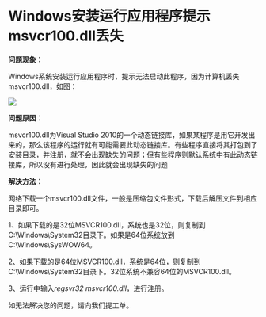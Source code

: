 # Windows安装运行应用程序提示msvcr100.dll丢失
**问题现象：**

Windows系统安装运行应用程序时，提示无法启动此程序，因为计算机丢失msvcr100.dll，如图：

![](https://github.com/jdcloudcom/cn/blob/edit/image/Elastic-Compute/Virtual-Machine/Windows/Windows%E5%AE%89%E8%A3%85%E8%BF%90%E8%A1%8C%E5%BA%94%E7%94%A8%E7%A8%8B%E5%BA%8F%E6%8F%90%E7%A4%BAmsvcr100.dll%E4%B8%A2%E5%A4%B101.png)

**问题原因：**

msvcr100.dll为Visual Studio 2010的一个动态链接库，如果某程序是用它开发出来的，那么该程序的运行就有可能需要此动态链接库。有些程序直接将其打包到了安装目录，并注册，就不会出现缺失的问题；但有些程序则默认系统中有此动态链接库，所以没有进行处理，因此就会出现缺失的问题



**解决方法：**

网络下载一个msvcr100.dll文件，一般是压缩包文件形式，下载后解压文件到相应目录即可。

1、如果下载的是32位MSVCR100.dll，系统也是32位，则复制到C:\Windows\System32目录下。如果是64位系统放到C:\Windows\SysWOW64。

2、如果下载的是64位MSVCR100.dll，系统是64位，则复制到C:\Windows\System32目录下。32位系统不兼容64位的MSVCR100.dll。

3、运行中输入*regsvr32 msvcr100.dll*，进行注册。



如无法解决您的问题，请向我们提工单。
